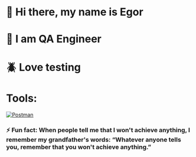# 👋 Hi there, my name is Egor
# 👀 I am QA Engineer
# 🪲 Love testing

# Tools: 
[![Postman](https://img.icons8.com/color/48/000000/postman.png)](path/to/postman/collection)



###  ⚡ Fun fact: When people tell me that I won't achieve anything, I remember my grandfather's words: “Whatever anyone tells you, remember that you won't achieve anything.” 




